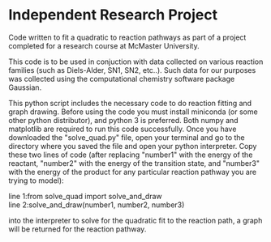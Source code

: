 # Independent Research Project
Code written to fit a quadratic to reaction pathways as part of a project completed for a research course at McMaster University.

This code is to be used in conjuction with data collected on various reaction families (such as Diels-Alder, SN1, SN2, etc..). Such data for our purposes was collected using the computational chemistry software package Gaussian. 

This python script includes the necessary code to do reaction fitting and graph drawing. Before using the code you must install miniconda (or some other python distributor), and python 3 is preferred. Both numpy and matplotlib are required to run this code successfully. Once you have downloaded the "solve_quad.py" file, open your terminal and go to the directory where you saved the file and open your python interpreter. Copy these two lines of code (after replacing "number1" with the energy of the reactant, "number2" with the energy of the transition state, and "number3" with the energy of the product for any particular reaction pathway you are trying to model):   
  
line 1:from solve_quad import solve_and_draw   
line 2:solve_and_draw(number1, number2, number3)     
  
into the interpreter to solve for the quadratic fit to the reaction path, a graph will be returned for the reaction pathway.

